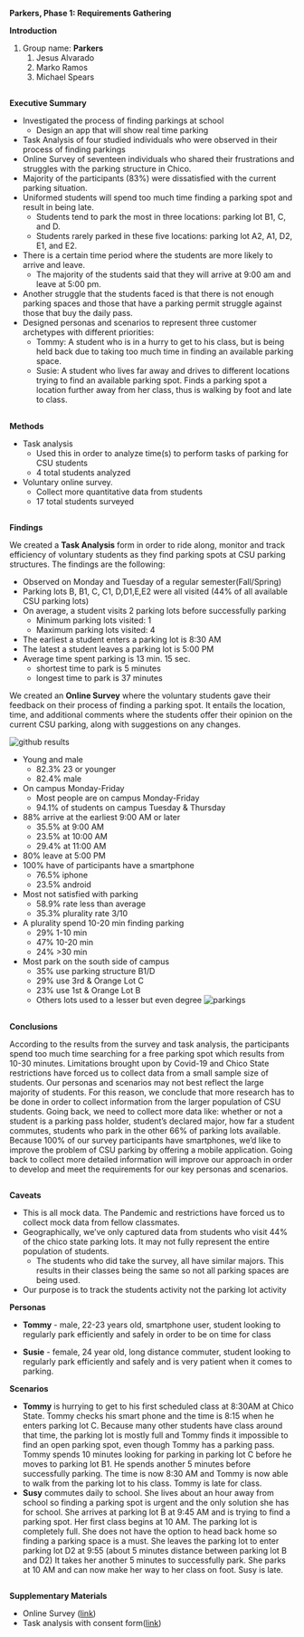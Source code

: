 
**Parkers, Phase 1: Requirements Gathering**

**Introduction**



1. Group name: **Parkers**
    1. Jesus Alvarado
    2. Marko Ramos
    3. Michael Spears
##
**Executive Summary**

*   Investigated the process of finding parkings at school 
    *   Design an app that will show real time parking 
*   Task Analysis of four studied individuals who were observed in their process of finding parkings
*   Online Survey of seventeen individuals who shared their frustrations and struggles with the parking structure in Chico. 
*   Majority of the participants (83%) were dissatisfied with the current parking situation.
*   Uniformed students will spend too much time finding a parking spot and result in being late. 
    *   Students tend to park the most in three locations: parking lot B1, C, and D.
    *   Students rarely parked in these five locations: parking lot A2, A1, D2, E1, and E2.
*   There is a certain time period where the students are more likely to arrive and leave.
    *   The majority of the students said that they will arrive at 9:00 am and leave at 5:00 pm.
*   Another struggle that the students faced is that there is not enough parking spaces and those that have a parking permit struggle against those that buy the daily pass.
*   Designed personas and scenarios to represent three customer archetypes with different priorities:
    *   Tommy: A student who is in a hurry to get to his class, but is being held back due to taking too much time in finding an available parking space. 
    *   Susie: A student who lives far away and drives to different locations trying to find an available parking spot. Finds a parking spot a location further away from her class, thus is walking by foot and late to class. 

## 
**Methods**

*   Task analysis
    *   Used this in order to analyze time(s) to perform tasks of parking for CSU students
    *   4 total students analyzed
*   Voluntary online survey.
    *   Collect more quantitative data from students
    *   17 total students surveyed

## 
**Findings**


We created a **Task Analysis** form in order to ride along, monitor and track efficiency of voluntary students as they find parking spots at CSU parking structures. The findings are the following:



*   Observed on Monday and Tuesday of a regular semester(Fall/Spring) 
*   Parking lots B, B1, C, C1, D,D1,E,E2 were all visited (44% of all available CSU parking lots)
*   On average, a student visits 2 parking lots before successfully parking
    *   Minimum parking lots visited: 1
    *   Maximum parking lots visited: 4
*   The earliest a student enters a parking lot is 8:30 AM
*   The latest a student leaves a parking lot is 5:00 PM
*   Average time spent parking is 13 min. 15 sec.
    *   shortest time to park is 5 minutes
    *   longest time to park is 37 minutes

We created an **Online Survey** where the voluntary students gave their feedback on their process of finding a parking spot. It entails the location, time, and additional comments where the students offer their opinion on the current CSU parking, along with suggestions on any changes. 

![github results](https://user-images.githubusercontent.com/70178880/110865697-db306380-8278-11eb-978b-4f1c7b77a975.JPG)

*   Young and male
    *   82.3% 23 or younger
    *   82.4% male
*   On campus Monday-Friday
    *   Most people are on campus Monday-Friday
    *   94.1% of students on campus Tuesday & Thursday
*   88% arrive at the earliest 9:00 AM or later
    *   35.5% at 9:00 AM
    *   23.5% at 10:00 AM
    *   29.4% at 11:00 AM
*   80% leave at 5:00 PM
*   100% have of participants have a smartphone
    *   76.5% iphone
    *   23.5% android
*   Most not satisfied with parking
    *   58.9% rate less than average
    *   35.3% plurality rate 3/10
*   A plurality spend 10-20 min finding parking
    *   29% 1-10 min
    *   47% 10-20 min
    *   24% >30 min
*   Most park on the south side of campus
    *   35% use parking structure B1/D
    *   29% use 3rd & Orange Lot C
    *   23% use 1st & Orange Lot B
    *   Others lots used to a lesser but even degree
  ![parkings](https://user-images.githubusercontent.com/70178880/110865439-76750900-8278-11eb-8a84-69e87d7a3db2.jpg)

## 
**Conclusions**


According to the results from the survey and task analysis, the participants spend too much time searching for a free parking spot which results from 10-30 minutes. Limitations brought upon by Covid-19 and Chico State restrictions have forced us to collect data from a small sample size of students. Our personas and scenarios may not best reflect the large majority of students. For this reason, we conclude that more research has to be done in order to collect information from the larger population of CSU students. Going back, we need to collect more data like: whether or not a student is a parking pass holder, student’s declared major, how far a student commutes, students who park in the other 66% of parking lots available. Because 100% of our survey participants have smartphones, we’d like to improve the problem of CSU parking by offering a mobile application. Going back to collect more detailed information will improve our approach in order to develop and meet the requirements for our key personas and scenarios.


## 
**Caveats**



*   This is all mock data. The Pandemic and restrictions have forced us to collect mock data from fellow classmates.
*   Geographically, we’ve only captured data from students who visit 44% of the chico state parking lots. It may not fully represent the entire population of students.
    *   The students who did take the survey, all have similar majors. This results in their classes being the same so not all parking spaces are being used. 
*   Our purpose is to track the students activity not the parking lot activity

**Personas**



*   **Tommy** - male, 22-23 years old, smartphone user,  student looking to regularly park efficiently and safely in order to be on time for class

*    **Susie** - female, 24 year old, long distance commuter, student looking to regularly park efficiently and safely and is very patient when it comes to parking.


**Scenarios**



*   **Tommy** is hurrying to get to his first scheduled class at 8:30AM at Chico State. Tommy checks his smart phone and the time is 8:15 when he enters parking lot C. Because many other students have class around that time, the parking lot is mostly full and Tommy finds it impossible to find an open parking spot, even though Tommy has a parking pass. Tommy spends 10 minutes looking for parking in parking lot C before he moves to parking lot B1. He spends another 5 minutes before successfully parking. The time is now 8:30 AM and Tommy is now able to walk from the parking lot to his class. Tommy is late for class.
*   **Susy** commutes daily to school. She lives about an hour away from school so finding a parking spot is urgent and the only solution she has for school. She arrives at parking lot B at 9:45 AM and is trying to find a parking spot. Her first class begins at 10 AM. The parking lot is completely full. She does not have the option to head back home so finding a parking space is a must.  She leaves the parking lot to enter parking lot D2 at 9:55 (about 5 minutes distance between parking lot B and D2) It takes her another 5 minutes to successfully park. She parks at 10 AM and can now make her way to her class on foot. Susy is late. 

## 
**Supplementary Materials**

*   Online Survey ([link](https://docs.google.com/forms/d/1P0dJLZed2vPHwAqNjujo-Jh7jZMSqEsc8xkm2_5A0VM/prefill))
*   Task analysis with consent form([link](https://docs.google.com/document/d/1yiP0CcfsByH6GbNYqNtrj-aVMFUumyWnIfnpJcZXZ9c/edit?usp=sharing))
